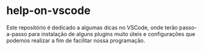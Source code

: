 # help-on-vscode
Este repositório é dedicado a algumas dicas no VSCode, onde terão passo-a-passo para instalação de alguns plugins muito úteis e configurações que podemos realizar a fim de facilitar nossa programação.
